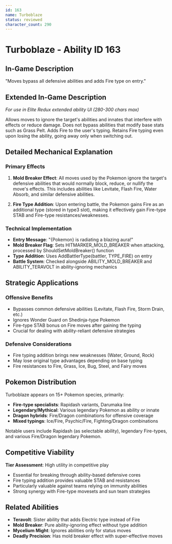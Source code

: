 ```yaml
---
id: 163
name: Turboblaze
status: reviewed
character_count: 290
---
```


# Turboblaze - Ability ID 163

## In-Game Description
"Moves bypass all defensive abilities and adds Fire type on entry."

## Extended In-Game Description
*For use in Elite Redux extended ability UI (280-300 chars max)*

Allows moves to ignore the target's abilities and innates that interfere with effects or reduce damage. Does not bypass abilities that modify base stats such as Grass Pelt. Adds Fire to the user's typing. Retains Fire typing even upon losing the ability, going away only when switching out.

## Detailed Mechanical Explanation

### Primary Effects
1. **Mold Breaker Effect**: All moves used by the Pokemon ignore the target's defensive abilities that would normally block, reduce, or nullify the move's effects. This includes abilities like Levitate, Flash Fire, Water Absorb, and similar defensive abilities.

2. **Fire Type Addition**: Upon entering battle, the Pokemon gains Fire as an additional type (stored in type3 slot), making it effectively gain Fire-type STAB and Fire-type resistances/weaknesses.

### Technical Implementation
- **Entry Message**: "{Pokemon} is radiating a blazing aura!"
- **Mold Breaker Flag**: Sets HITMARKER_MOLD_BREAKER when attacking, processed by ShouldSetMoldBreaker() function
- **Type Addition**: Uses AddBattlerType(battler, TYPE_FIRE) on entry
- **Battle System**: Checked alongside ABILITY_MOLD_BREAKER and ABILITY_TERAVOLT in ability-ignoring mechanics

## Strategic Applications

### Offensive Benefits
- Bypasses common defensive abilities (Levitate, Flash Fire, Storm Drain, etc.)
- Ignores Wonder Guard on Shedinja-type Pokemon
- Fire-type STAB bonus on Fire moves after gaining the typing
- Crucial for dealing with ability-reliant defensive strategies

### Defensive Considerations  
- Fire typing addition brings new weaknesses (Water, Ground, Rock)
- May lose original type advantages depending on base typing
- Fire resistances to Fire, Grass, Ice, Bug, Steel, and Fairy moves

## Pokemon Distribution
Turboblaze appears on 15+ Pokemon species, primarily:
- **Fire-type specialists**: Rapidash variants, Darumaka line
- **Legendary/Mythical**: Various legendary Pokemon as ability or innate
- **Dragon hybrids**: Fire/Dragon combinations for offensive coverage
- **Mixed typings**: Ice/Fire, Psychic/Fire, Fighting/Dragon combinations

Notable users include Rapidash (as selectable ability), legendary Fire-types, and various Fire/Dragon legendary Pokemon.

## Competitive Viability
**Tier Assessment**: High utility in competitive play
- Essential for breaking through ability-based defensive cores
- Fire typing addition provides valuable STAB and resistances
- Particularly valuable against teams relying on immunity abilities
- Strong synergy with Fire-type movesets and sun team strategies

## Related Abilities
- **Teravolt**: Sister ability that adds Electric type instead of Fire
- **Mold Breaker**: Pure ability-ignoring effect without type addition
- **Mycelium Might**: Ignores abilities only for status moves
- **Deadly Precision**: Has mold breaker effect with super-effective moves